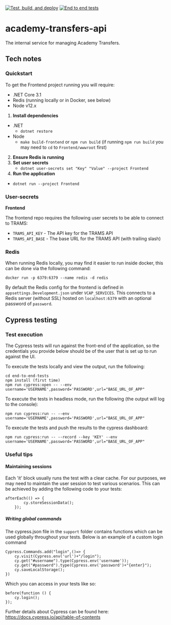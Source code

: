 [![Test, build, and deploy](https://github.com/DFE-Digital/academy-transfers-api/actions/workflows/build_test_deploy.yml/badge.svg)](https://github.com/DFE-Digital/academy-transfers-api/actions/workflows/build_test_deploy.yml)   [![End to end tests](https://github.com/DFE-Digital/academy-transfers-api/actions/workflows/end_to_end_tests.yml/badge.svg)](https://github.com/DFE-Digital/academy-transfers-api/actions/workflows/end_to_end_tests.yml)

# academy-transfers-api

The internal service for managing Academy Transfers.

## Tech notes

### Quickstart

To get the Frontend project running you will require:

- .NET Core 3.1
- Redis (running locally or in Docker, see below)
- Node v12.x

1. **Install dependencies**
- .NET
    - `dotnet restore`
- Node
    - `make build-frontend` or `npm run build` (if running `npm run build` you may need to `cd` to `Frontend/wwwroot` first)
2. **Ensure Redis is running**
3. **Set user secrets**
   - `dotnet user-secrets set "Key" "Value" --project Frontend`
4. **Run the application**
- `dotnet run --project Frontend`

### User-secrets

**Frontend**

The frontend repo requires the following user secrets to be able to connect to TRAMS:

- `TRAMS_API_KEY` - The API key for the TRAMS API
- `TRAMS_API_BASE` - The base URL for the TRAMS API (with trailing slash)

### Redis

When running Redis locally, you may find it easier to run inside docker, this can be done via the following command:

`docker run -p 6379:6379 --name redis -d redis`

By default the Redis config for the frontend is defined in `appsettings.Development.json` under `VCAP_SERVICES`. This connects to a Redis server 
(without SSL) hosted on `localhost:6379` with an optional password of `password`.

## Cypress testing

### Test execution
The Cypress tests will run against the front-end of the application, so the credentials you provide below should be of the user that is set up to run against the UI.

To execute the tests locally and view the output, run the following:

```
cd end-to-end-tests
npm install (first time)
npm run cypress:open -- --env username='USERNAME',password='PASSWORD',url="BASE_URL_OF_APP"
```

To execute the tests in headless mode, run the following (the output will log to the console):

```
npm run cypress:run -- --env username='USERNAME',password='PASSWORD',url="BASE_URL_OF_APP"
```

To execute the tests and push the results to the cypress dashboard:

```
npm run cypress:run -- --record --key 'KEY' --env username='USERNAME',password='PASSWORD',url="BASE_URL_OF_APP"
```

### Useful tips

#### Maintaining sessions
Each 'it' block usually runs the test with a clear cache. For our purposes, we may need to maintain the user session to test various scenarios. This can be achieved by adding the following code to your tests:

```
afterEach(() => {
		cy.storeSessionData();
	});
```

##### Writing global commands
The cypress.json file in the `support` folder contains functions which can be used globally throughout your tests. Below is an example of a custom login command

```
Cypress.Commands.add("login",()=> {
	cy.visit(Cypress.env('url')+"/login");
	cy.get("#username").type(Cypress.env('username'));
	cy.get("#password").type(Cypress.env('password')+"{enter}");
	cy.saveLocalStorage();
})

```

Which you can access in your tests like so:

```
before(function () {
	cy.login();
});
```

Further details about Cypress can be found here: https://docs.cypress.io/api/table-of-contents
